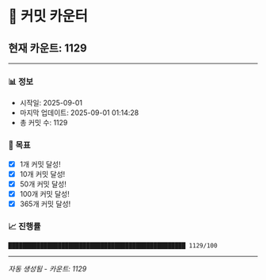 # 🔢 커밋 카운터

## 현재 카운트: 1129

---

### 📊 정보
- 시작일: 2025-09-01
- 마지막 업데이트: 2025-09-01 01:14:28
- 총 커밋 수: 1129

### 🎯 목표
- [x] 1개 커밋 달성!
- [x] 10개 커밋 달성!
- [x] 50개 커밋 달성!
- [x] 100개 커밋 달성!
- [x] 365개 커밋 달성!

### 📈 진행률
```
██████████████████████████████████████████████████ 1129/100
```

---
*자동 생성됨 - 카운트: 1129*
